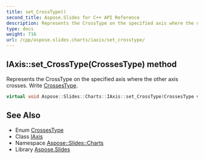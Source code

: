 ```yaml
---
title: set_CrossType()
second_title: Aspose.Slides for C++ API Reference
description: Represents the CrossType on the specified axis where the other axis crosses. Write CrossesType.
type: docs
weight: 716
url: /cpp/aspose.slides.charts/iaxis/set_crosstype/
---
```

## IAxis::set_CrossType(CrossesType) method


Represents the CrossType on the specified axis where the other axis crosses. Write [CrossesType](../../crossestype/).

```cpp
virtual void Aspose::Slides::Charts::IAxis::set_CrossType(CrossesType value)=0
```

## See Also

* Enum [CrossesType](../crossestype/)
* Class [IAxis](./)
* Namespace [Aspose::Slides::Charts](../)
* Library [Aspose.Slides](../../)